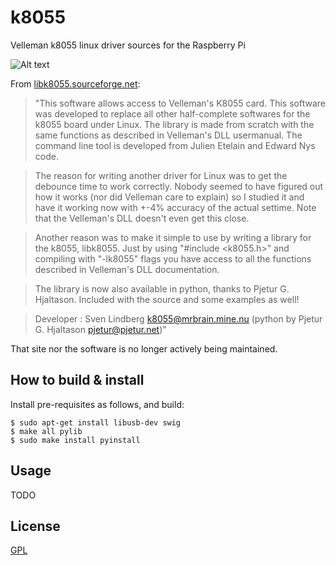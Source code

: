k8055
=====

Velleman k8055 linux driver sources for the Raspberry Pi

![Alt text](/path/to/img.jpg)

From [libk8055.sourceforge.net](libk8055.sourceforge.net):

>"This software allows access to Velleman's K8055 card. This software was
developed to replace all other half-complete softwares for the k8055 board
under Linux. The library is made from scratch with the same functions as
described in Velleman's DLL usermanual. The command line tool is developed from
Julien Etelain and Edward Nys code.

>The reason for writing another driver for Linux was to get the debounce time to
work correctly. Nobody seemed to have figured out how it works (nor did
Velleman care to explain) so I studied it and have it working now with +-4%
accuracy of the actual settime. Note that the Velleman's DLL doesn't even get
this close.

>Another reason was to make it simple to use by writing a library for the k8055,
libk8055. Just by using "#include <k8055.h>" and compiling with "-lk8055" flags
you have access to all the functions described in Velleman's DLL documentation.

>The library is now also available in python, thanks to Pjetur G. Hjaltason.
Included with the source and some examples as well!

>Developer : Sven Lindberg <k8055@mrbrain.mine.nu> (python by Pjetur G.
Hjaltason <pjetur@pjetur.net>)"

That site nor the software is no longer actively being maintained.

How to build & install
----------------------
Install pre-requisites as follows, and build:

    $ sudo apt-get install libusb-dev swig
    $ make all pylib
    $ sudo make install pyinstall

Usage
-----
TODO

License
-------
[GPL](http://www.gnu.org/licenses/gpl.html)


